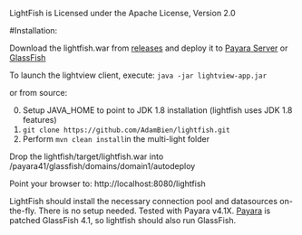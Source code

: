 
LightFish is Licensed under the Apache License, Version 2.0

#Installation:

Download the lightfish.war from [releases](https://github.com/AdamBien/lightfish/releases) and deploy it to [Payara Server]([http://www.payara.fish]) or [GlassFish](https://glassfish.java.net)

To launch the lightview client, execute: `java -jar lightview-app.jar` 

or from source:

0. Setup JAVA_HOME to point to JDK 1.8 installation (lightfish uses JDK 1.8 features)
1. `git clone https://github.com/AdamBien/lightfish.git`
2. Perform `mvn clean install`in the multi-light folder

Drop the lightfish/target/lightfish.war into /payara41/glassfish/domains/domain1/autodeploy

Point your browser to: http://localhost:8080/lightfish

LightFish should install the necessary connection pool and datasources on-the-fly. There is no setup needed. Tested with Payara v4.1X. [Payara](http://www.payara.fish) is patched GlassFish 4.1, so lightfish should also run GlassFish.

